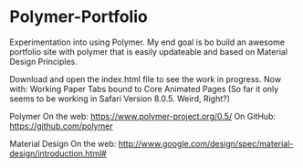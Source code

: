 # Polymer-Portfolio
Experimentation into using Polymer.
My end goal is bo build an awesome portfolio site with polymer that is easily updateable and based on Material Design Principles.

Download and open the index.html file to see the work in progress.
 Now with:
  Working Paper Tabs bound to Core Animated Pages (So far it only seems to be working in Safari Version 8.0.5. Weird, Right?)


Polymer
 On the web: https://www.polymer-project.org/0.5/
 On GitHub: https://github.com/polymer


Material Design
 On the web: http://www.google.com/design/spec/material-design/introduction.html#
